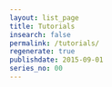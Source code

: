```yaml
---
layout: list_page
title: Tutorials
insearch: false
permalink: /tutorials/
regenerate: true
publishdate: 2015-09-01
series_no: 00
---
```



